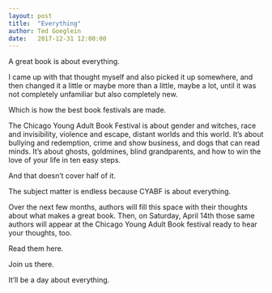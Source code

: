 ```yaml
---
layout: post
title:  "Everything"
author: Ted Goeglein
date:   2017-12-31 12:00:00
---
```

A great book is about everything.

I came up with that thought myself and also picked it up somewhere, and then changed it a little or maybe more than a little, maybe a lot, until it was not completely unfamiliar but also completely new.

Which is how the best book festivals are made.

The Chicago Young Adult Book Festival is about gender and witches, race and invisibility, violence and escape, distant worlds and this world. It’s about bullying and redemption, crime and show business, and dogs that can read minds. It’s about ghosts, goldmines, blind grandparents, and how to win the love of your life in ten easy steps.

And that doesn’t cover half of it.

The subject matter is endless because CYABF is about everything.

Over the next few months, authors will fill this space with their thoughts about what makes a great book. Then, on Saturday, April 14th those same authors will appear at the Chicago Young Adult Book festival ready to hear your thoughts, too.

Read them here.

Join us there.

It’ll be a day about everything.
